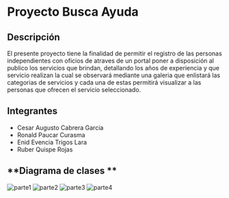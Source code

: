 


# **Proyecto Busca Ayuda**

## **Descripción**
El presente proyecto tiene la finalidad de permitir el registro de las personas independientes con oficios de atraves de un portal poner a disposición al publico los servicios que brindan, detallando los años de experiencia y que servicio realizan la cual se observará mediante una galeria que enlistará las categorias de servicios y cada una de estas permitirá visualizar a las personas que ofrecen el servicio seleccionado.

## **Integrantes**

* Cesar Augusto Cabrera Garcia
* Ronald Paucar Curasma  
* Enid Evencia Trigos Lara
* Ruber Quispe Rojas

## **Diagrama de clases **

![parte1](https://user-images.githubusercontent.com/69403610/118388213-af1ebf00-b5e8-11eb-9281-f6ccc2eb0e01.PNG)
![parte2](https://user-images.githubusercontent.com/69403610/118387671-513ca800-b5e5-11eb-9a1a-a63f55c8b10a.PNG)
![parte3](https://user-images.githubusercontent.com/69403610/118387674-53066b80-b5e5-11eb-861b-384c3c85b219.PNG)
![parte4](https://user-images.githubusercontent.com/69403610/118387676-54379880-b5e5-11eb-9522-4141faad2f38.PNG)
